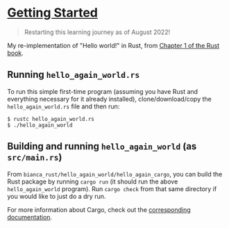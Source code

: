 # [Getting Started](https://doc.rust-lang.org/book/ch01-00-getting-started.html)

> Restarting this learning journey as of August 2022!

My re-implementation of "Hello world!" in Rust, from [Chapter 1 of the Rust book](https://doc.rust-lang.org/book/ch01-02-hello-world.html).

## Running `hello_again_world.rs`

To run this simple first-time program (assuming you have Rust and everything
necessary for it already installed), clone/download/copy the `hello_again_world.rs`
file and then run:

```
$ rustc hello_again_world.rs
$ ./hello_again_world
```

## Building and running `hello_again_world` (as `src/main.rs`)

From `bianca_rust/hello_again_world/hello_again_cargo`, you can build the Rust package by running `cargo run` (it should run the above `hello_again_world` program). Run `cargo check` from that same directory if you would like to just do a dry run.

For more information about Cargo, check out the [corresponding documentation](https://doc.rust-lang.org/cargo/index.html).
